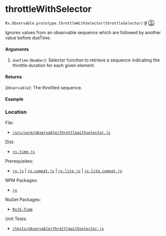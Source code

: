 # throttleWithSelector

`Rx.Observable.prototype.throttleWithSelector(throttleSelector)`
<a href="#rxobservableprototypethrottlewithselectorthrottleselector">#</a> [&#x24C8;](https://github.com/Reactive-Extensions/RxJS/blob/master/src/core/linq/observable/throttlewithselector.js "View in source") 

Ignores values from an observable sequence which are followed by another value before dueTime.

#### Arguments
1. `dueTime` *(`Number`)*: Selector function to retrieve a sequence indicating the throttle duration for each given element.

#### Returns
*(`Observable`)*: The throttled sequence. 
    
#### Example

[](http://jsbin.com/gazesu/1/embed?js,console)

### Location

File:
- [`/src/core/observable/throttlewithselector.js`](https://github.com/Reactive-Extensions/RxJS/blob/master/src/core/linq/observable/throttlewithselector.js)

Dist:
- [`rx.time.js`](https://github.com/Reactive-Extensions/RxJS/blob/master/rx.time.js)

Prerequisites:
- [`rx.js`](https://github.com/Reactive-Extensions/RxJS/blob/master/dist/rx.js) | [`rx.compat.js`](https://github.com/Reactive-Extensions/RxJS/blob/master/dist/rx.compat.js) | [`rx.lite.js`](https://github.com/Reactive-Extensions/RxJS/blob/master/rx.lite.js) | [`rx.lite.compat.js`](https://github.com/Reactive-Extensions/RxJS/blob/master/rx.lite.compat.js)

NPM Packages:
- [`rx`](https://www.npmjs.org/package/rx)

NuGet Packages:
- [`RxJS-Time`](http://www.nuget.org/packages/RxJS-Time/)

Unit Tests:
- [`/tests/observable/throttlewithselector.js`](https://github.com/Reactive-Extensions/RxJS/blob/master/tests/observable/throttlewithselector.js)